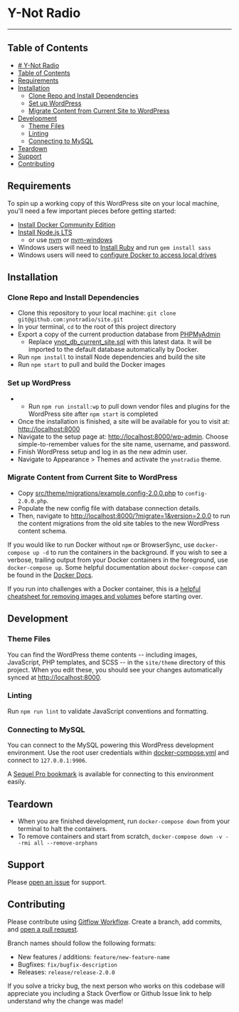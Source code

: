 # Y-Not Radio #
----------------

## Table of Contents

- [# Y-Not Radio](#h1-id%22y-not-radio-38%22y-not-radioh1)
- [Table of Contents](#table-of-contents)
- [Requirements](#requirements)
- [Installation](#installation)
  - [Clone Repo and Install Dependencies](#clone-repo-and-install-dependencies)
  - [Set up WordPress](#set-up-wordpress)
  - [Migrate Content from Current Site to WordPress](#migrate-content-from-current-site-to-wordpress)
- [Development](#development)
  - [Theme Files](#theme-files)
  - [Linting](#linting)
  - [Connecting to MySQL](#connecting-to-mysql)
- [Teardown](#teardown)
- [Support](#support)
- [Contributing](#contributing)

## Requirements
To spin up a working copy of this WordPress site on your local machine, you'll need a few important pieces before getting started:

- [Install Docker Community Edition](https://www.docker.com/community-edition)
- [Install Node.js LTS](https://nodejs.org/en/download/)
    - or use [nvm](https://github.com/creationix/nvm) or [nvm-windows](https://github.com/coreybutler/nvm-windows)
- Windows users will need to [Install Ruby](https://rubyinstaller.org/) and run `gem install sass`
- Windows users will need to [configure Docker to access local drives](https://rominirani.com/docker-on-windows-mounting-host-directories-d96f3f056a2c)

## Installation
### Clone Repo and Install Dependencies
- Clone this repository to your local machine: `git clone git@github.com:ynotradio/site.git`
- In your terminal, `cd` to the root of this project directory
- Export a copy of the current production database from [PHPMyAdmin](http://vazoom.com/cgi/phpmyadmin)
  - Replace [ynot_db_current_site.sql](db/docker/ynot_db_current_site.sql) with this latest data. It will be imported to the default database automatically by Docker.
- Run `npm install` to install Node dependencies and build the site
- Run `npm start` to pull and build the Docker images

### Set up WordPress
- - Run `npm run install:wp` to pull down vendor files and plugins for the WordPress site after `npm start` is completed
- Once the installation is finished, a site will be available for you to visit at: [http://localhost:8000](http://localhost:8000)
- Navigate to the setup page at: [http://localhost:8000/wp-admin](http://localhost:8000/wp-admin). Choose simple-to-remember values for the site name, username, and password.
- Finish WordPress setup and log in as the new admin user.
- Navigate to Appearance > Themes and activate the `ynotradio` theme.

### Migrate Content from Current Site to WordPress
- Copy [src/theme/migrations/example.config-2.0.0.php](src/theme/migrations/example.config-2.0.0.php) to `config-2.0.0.php`.
- Populate the new config file with database connection details.
- Then, navigate to [http://localhost:8000/?migrate=1&version=2.0.0](http://localhost:8000/?migrate=1&version=2.0.0) to run the content migrations from the old site tables to the new WordPress content schema.

If you would like to run Docker without `npm` or BrowserSync, use `docker-compose up -d` to run the containers in the background. If you wish to see a verbose, trailing output from your Docker containers in the foreground, use `docker-compose up`. Some helpful documentation about `docker-compose` can be found in the [Docker Docs](https://docs.docker.com/compose/reference/overview/#command-options-overview-and-help).

If you run into challenges with a Docker container, this is a [helpful cheatsheet for removing images and volumes](https://www.digitalocean.com/community/tutorials/how-to-remove-docker-images-containers-and-volumes) before starting over. 


## Development

### Theme Files
You can find the WordPress theme contents -- including images, JavaScript, PHP templates, and SCSS -- in the `site/theme` directory of this project. When you edit these, you should see your changes automatically synced at [http://localhost:8000](http://localhost:8000).

### Linting
Run `npm run lint` to validate JavaScript conventions and formatting.

### Connecting to MySQL
You can connect to the MySQL powering this WordPress development environment. Use the root user credentials within [docker-compose.yml](docker-compose.yml) and connect to `127.0.0.1:9906`.

A [Sequel Pro bookmark](db/ynotradio%20docker%20-%20WordPress.plist) is available for connecting to this environment easily.

## Teardown
- When you are finished development, run `docker-compose down` from your terminal to halt the containers.
- To remove containers and start from scratch, `docker-compose down -v --rmi all --remove-orphans`

## Support
Please [open an issue](https://github.com/ynotradio/site/issues) for support.

## Contributing
Please contribute using [Gitflow Workflow](https://www.atlassian.com/git/tutorials/comparing-workflows/gitflow-workflow). Create a branch, add commits, and [open a pull request](https://github.com/ynotradio/site/pulls).

Branch names should follow the following formats:

- New features / additions: `feature/new-feature-name`
- Bugfixes: `fix/bugfix-description`
- Releases: `release/release-2.0.0` 

If you solve a tricky bug, the next person who works on this codebase will appreciate you including a Stack Overflow or Github Issue link to help understand why the change was made!

